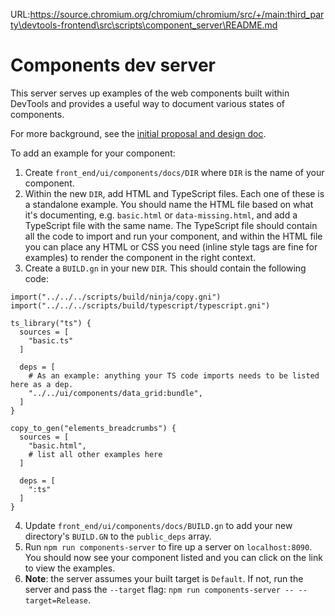 URL:https://source.chromium.org/chromium/chromium/src/+/main:third_party\devtools-frontend\src\scripts\component_server\README.md
# Components dev server

This server serves up examples of the web components built within DevTools and provides a useful way to document various states of components.

For more background, see the [initial proposal and design doc](https://docs.google.com/document/d/1P6qtACf4aryfT9OSHxNFI3okMKt9oUrtzOKCws5bOec/edit?pli=1).

To add an example for your component:

1. Create `front_end/ui/components/docs/DIR` where `DIR` is the name of your component.
2. Within the new `DIR`, add HTML and TypeScript files. Each one of these is a standalone example. You should name the HTML file based on what it's documenting, e.g. `basic.html` or `data-missing.html`, and add a TypeScript file with the same name. The TypeScript file should contain all the code to import and run your component, and within the HTML file you can place any HTML or CSS you need (inline style tags are fine for examples) to render the component in the right context.
3. Create a `BUILD.gn` in your new `DIR`. This should contain the following code:

```
import("../../../scripts/build/ninja/copy.gni")
import("../../../scripts/build/typescript/typescript.gni")

ts_library("ts") {
  sources = [
    "basic.ts"
  ]

  deps = [
    # As an example: anything your TS code imports needs to be listed here as a dep.
    "../../ui/components/data_grid:bundle",
  ]
}

copy_to_gen("elements_breadcrumbs") {
  sources = [
    "basic.html",
    # list all other examples here
  ]

  deps = [
    ":ts"
  ]
}
```


4. Update `front_end/ui/components/docs/BUILD.gn` to add your new directory's `BUILD.GN` to the `public_deps` array.
5. Run `npm run components-server` to fire up a server on `localhost:8090`. You should now see your component listed and you can click on the link to view the examples.
6. **Note**: the server assumes your built target is `Default`. If not, run the server and pass the `--target` flag: `npm run components-server -- --target=Release`.
